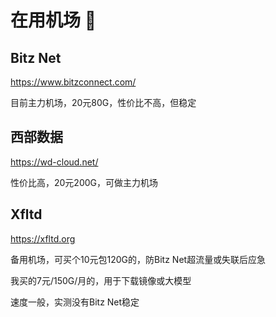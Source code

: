 # 在用机场 👋

## Bitz Net
https://www.bitzconnect.com/

目前主力机场，20元80G，性价比不高，但稳定



## 西部数据
https://wd-cloud.net/

性价比高，20元200G，可做主力机场


## Xfltd
https://xfltd.org

备用机场，可买个10元包120G的，防Bitz Net超流量或失联后应急

我买的7元/150G/月的，用于下载镜像或大模型

速度一般，实测没有Bitz Net稳定





